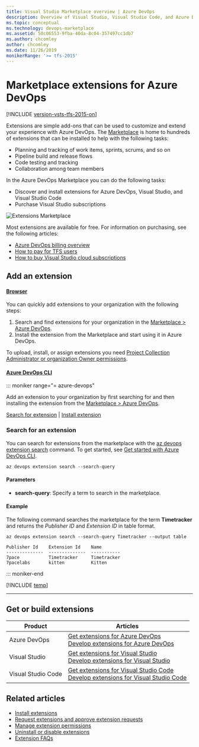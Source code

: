 ```yaml
---
title: Visual Studio Marketplace overview | Azure DevOps
description: Overview of Visual Studio, Visual Studio Code, and Azure DevOps extensions offered through the Visual Studio Marketplace
ms.topic: conceptual
ms.technology: devops-marketplace
ms.assetid: 50c06553-9fba-40da-8c04-357497cc1db7
ms.author: chcomley
author: chcomley
ms.date: 11/26/2019
monikerRange: '>= tfs-2015'
---
```


# Marketplace extensions for Azure DevOps

[!INCLUDE [version-vsts-tfs-2015-on](../boards/includes/version-vsts-tfs-2015-on.md)]

Extensions are simple add-ons that can be used to customize and extend your experience with Azure DevOps. The [Marketplace](https://marketplace.visualstudio.com/azuredevops) is home to hundreds of extensions that can be installed to help with the following tasks:

- Planning and tracking of work items, sprints, scrums, and so on
- Pipeline build and release flows
- Code testing and tracking
- Collaboration among team members

In the Azure DevOps Marketplace you can do the following tasks:

- Discover and install extensions for Azure DevOps, Visual Studio, and Visual Studio Code
- Purchase Visual Studio subscriptions

![Extensions Marketplace](../organizations/billing/media/shared/extensions-marketplace.png)

Most extensions are available for free.
For information on purchasing, see the following articles:

- [Azure DevOps billing overview](../organizations/billing/overview.md)
- [How to pay for TFS users](../organizations/billing/buy-access-tfs-test-hub.md)
- [How to buy Visual Studio cloud subscriptions](/visualstudio/subscriptions/vscloud-overview)

## Add an extension

#### [Browser](#tab/browser)

You can quickly add extensions to your organization with the following steps:

1.  Search and find extensions for your organization in the [Marketplace > Azure DevOps](https://marketplace.visualstudio.com/azuredevops).
2.  Install the extension from the Marketplace and start using it in Azure DevOps.

To upload, install, or assign extensions you need [Project Collection Administrator or organization Owner permissions](./faq-extensions.md#find-owner).

#### [Azure DevOps CLI](#tab/azure-devops-cli/)

::: moniker range="= azure-devops"

Add an extension to your organization by first searching for and then installing the extension from the [Marketplace > Azure DevOps](https://marketplace.visualstudio.com/azuredevops).

[Search for extension](#search-extension) | [Install extension](install-extension.md#install-extension)

<a id="search-extension" />

### Search for an extension

You can search for extensions from the marketplace with the [az devops extension search](/cli/azure/ext/azure-devops/devops/extension#ext-azure-devops-az-devops-extension-search) command. To get started, see [Get started with Azure DevOps CLI](../cli/index.md).

```CLI
az devops extension search --search-query
```

#### Parameters

- **search-query**: Specify a term to search in the marketplace.

#### Example

The following command searches the marketplace for the term **Timetracker** and returns the _Publisher ID_ and _Extension ID_ in table format.

```CLI
az devops extension search --search-query Timetracker --output table

Publisher Id    Extension Id    Name
--------------  --------------  -----------
7pace           Timetracker     Timetracker
7pacelabs       kitten          Kitten
```

::: moniker-end

[!INCLUDE [temp](../includes/note-cli-not-supported.md)]

---

## Get or build extensions

| Product            | Articles                                                                                                                                                                               |
| ------------------ | -------------------------------------------------------------------------------------------------------------------------------------------------------------------------------------- |
| Azure DevOps       | [Get extensions for Azure DevOps](install-extension.md) <br/> [Develop extensions for Azure DevOps](https://aka.ms/vsoextensions)                                                      |
| Visual Studio      | [Get extensions for Visual Studio](https://marketplace.visualstudio.com/vs) <br/> [Develop extensions for Visual Studio](https://aka.ms/extendvs)                                      |
| Visual Studio Code | [Get extensions for Visual Studio Code](https://marketplace.visualstudio.com/vscode) <br/> [Develop extensions for Visual Studio Code](https://go.microsoft.com/fwlink/?LinkID=703825) |

## Related articles

- [Install extensions](install-extension.md)
- [Request extensions and approve extension requests](request-extensions.md)
- [Manage extension permissions](how-to/grant-permissions.md)
- [Uninstall or disable extensions](uninstall-disable-extensions.md)
- [Extension FAQs](faq-extensions.md)
